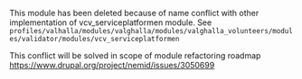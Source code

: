 This module has been deleted because of name conflict with other implementation of
vcv_serviceplatformen module. 
See `profiles/valhalla/modules/valghalla/modules/valghalla_volunteers/modules/validator/modules/vcv_serviceplatformen`

This conflict will be solved in scope of module refactoring roadmap https://www.drupal.org/project/nemid/issues/3050699
